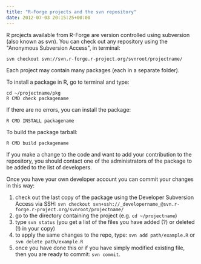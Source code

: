 ```yaml
---
title: "R-Forge projects and the svn repository"
date: 2012-07-03 20:15:25+00:00
---
```


R projects available from R-Forge are version controlled using subversion (also known as svn). You can check out any repository using the "Anonymous Subversion Access", in terminal:

```
svn checkout svn://svn.r-forge.r-project.org/svnroot/projectname/
```

Each project may contain many packages (each in a separate folder).

To install a package in R, go to terminal and type:

```    
cd ~/projectname/pkg
R CMD check packagename
```

If there are no errors, you can install the package:

```
R CMD INSTALL packagename
```

To build the package tarball:

```
R CMD build packagename
```

If you make a change to the code and want to add your contribution to the repository, you should contact one of the administrators of the package to be added to the list of developers.

Once you have your own developer account you can commit your changes in this way:

  1. check out the last copy of the package using the Developer Subversion Access via SSH: `svn checkout svn+ssh://_developername_@svn.r-forge.r-project.org/svnroot/projectname/`
  2. go to the directory containing the project (e.g. `cd ~/projectname`)
  3. type `svn status` (you get a list of the files you have added (?) or deleted (!) in your copy)
  4. to apply the same changes to the repo, type: `svn add path/example.R` or `svn delete path/example.R`
  5. once you have done this or if you have simply modified existing file, then you are ready to commit: `svn commit`.
